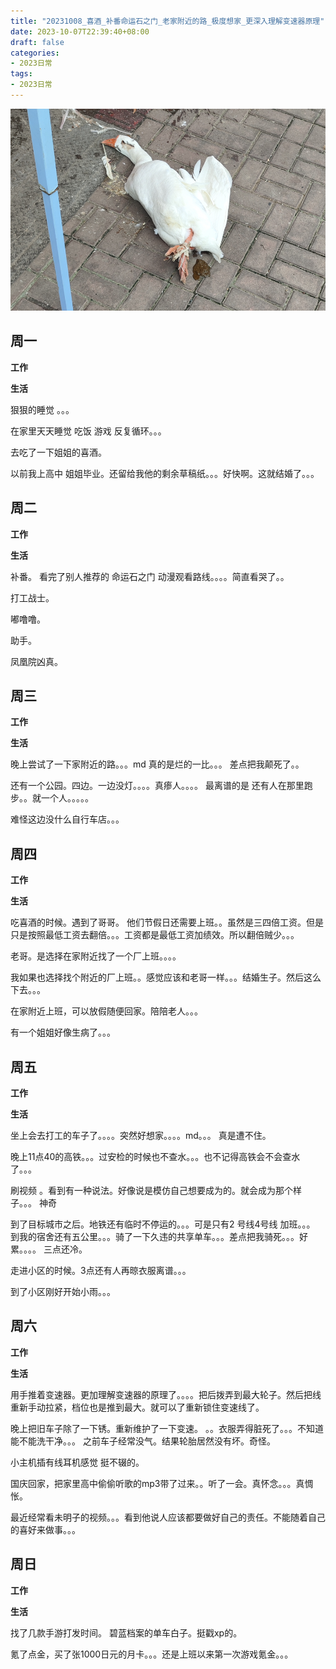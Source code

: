 ```yaml
---
title: "20231008_喜酒_补番命运石之门_老家附近的路_极度想家_更深入理解变速器原理"
date: 2023-10-07T22:39:40+08:00
draft: false
categories:
- 2023日常
tags:
- 2023日常
---
```


![吃喜酒饭店门口大鹅](https://raw.githubusercontent.com/nianyisi/20220717/main/2023/10/%E9%A5%AD%E5%BA%97%E9%97%A8%E5%8F%A3%E5%A4%A7%E9%B9%85.png)

## 周一

**工作**



**生活**

狠狠的睡觉 。。。

在家里天天睡觉 吃饭 游戏 反复循环。。。

去吃了一下姐姐的喜酒。

以前我上高中 姐姐毕业。还留给我他的剩余草稿纸。。。好快啊。这就结婚了。。。


## 周二

**工作**



**生活**

补番。 看完了别人推荐的 命运石之门 动漫观看路线。。。。简直看哭了。。

打工战士。

嘟噜噜。

助手。

凤凰院凶真。



## 周三


**工作**



**生活**

晚上尝试了一下家附近的路。。。md 真的是烂的一比。。。 差点把我颠死了。。

还有一个公园。四边。一边没灯。。。。真瘆人。。。。 最离谱的是 还有人在那里跑步。。就一个人。。。。。

难怪这边没什么自行车店。。。

## 周四


**工作**



**生活**



吃喜酒的时候。遇到了哥哥。   他们节假日还需要上班。。虽然是三四倍工资。但是只是按照最低工资去翻倍。。。工资都是最低工资加绩效。所以翻倍贼少。。。

老哥。是选择在家附近找了一个厂上班。。。。 

我如果也选择找个附近的厂上班。。感觉应该和老哥一样。。。结婚生子。然后这么下去。。。

在家附近上班，可以放假随便回家。陪陪老人。。。

有一个姐姐好像生病了。。。

## 周五


**工作**



**生活**

坐上会去打工的车子了。。。。突然好想家。。。。md。。。 真是遭不住。

晚上11点40的高铁。。。过安检的时候也不查水。。。也不记得高铁会不会查水了。。。

刷视频 。看到有一种说法。好像说是模仿自己想要成为的。就会成为那个样子。。。 神奇

到了目标城市之后。地铁还有临时不停运的。。。可是只有2 号线4号线 加班。。。 到我的宿舍还有五公里。。。骑了一下久违的共享单车。。。差点把我骑死。。。好累。。。。 三点还冷。

走进小区的时候。3点还有人再晾衣服离谱。。。

到了小区刚好开始小雨。。。




## 周六


**工作**



**生活**

用手推着变速器。更加理解变速器的原理了。。。。把后拨弄到最大轮子。然后把线重新手动拉紧，档位也是推到最大。就可以了重新锁住变速线了。

晚上把旧车子除了一下锈。重新维护了一下变速。 。。衣服弄得脏死了。。。不知道能不能洗干净。。。 之前车子经常没气。结果轮胎居然没有坏。奇怪。

小主机插有线耳机感觉 挺不辍的。

国庆回家，把家里高中偷偷听歌的mp3带了过来。。听了一会。真怀念。。。真惆怅。


最近经常看未明子的视频。。。看到他说人应该都要做好自己的责任。不能随着自己的喜好来做事。。。





## 周日


**工作**



**生活**

找了几款手游打发时间。 碧蓝档案的单车白子。挺戳xp的。

氪了点金，买了张1000日元的月卡。。。还是上班以来第一次游戏氪金。。。

